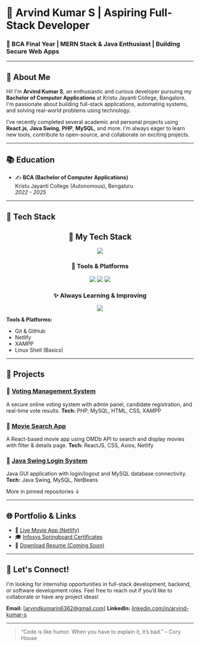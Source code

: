 # 🔧 Arvind Kumar S | Aspiring Full-Stack Developer

### 🔑 BCA Final Year | MERN Stack & Java Enthusiast | Building Secure Web Apps

---

## 🤖 About Me

Hi! I'm **Arvind Kumar S**, an enthusiastic and curious developer pursuing my **Bachelor of Computer Applications** at Kristu Jayanti College, Bangalore. I'm passionate about building full-stack applications, automating systems, and solving real-world problems using technology.

I’ve recently completed several academic and personal projects using **React.js**, **Java Swing**, **PHP**, **MySQL**, and more. I'm always eager to learn new tools, contribute to open-source, and collaborate on exciting projects.

---

## 📚 Education

- ✍️ **BCA (Bachelor of Computer Applications)**  
  Kristu Jayanti College (Autonomous), Bengaluru  
  _2022 - 2025_

---

## 🚀 Tech Stack

<h2 align="center">🚀 My Tech Stack</h2>

<p align="center">
  <img src="https://skillicons.dev/icons?i=java,c,cpp,php,javascript,html,css,react,nodejs,mysql,mongodb,git,github,netlify,vscode,figma,linux" />
</p>

<h3 align="center">🧰 Tools & Platforms</h3>

<p align="center">
  <img src="https://img.shields.io/badge/XAMPP-FB7A24?style=for-the-badge&logo=xampp&logoColor=white" />
  <img src="https://img.shields.io/badge/NetBeans-1B6AC6?style=for-the-badge&logo=apache-netbeans-ide&logoColor=white" />
  <img src="https://img.shields.io/badge/MySQL%20Workbench-00758F?style=for-the-badge&logo=mysql&logoColor=white" />
</p>

<h3 align="center">✨ Always Learning & Improving</h3>

<p align="center">
  <img src="https://readme-typing-svg.herokuapp.com?font=Fira+Code&size=24&pause=1000&center=true&vCenter=true&width=450&lines=ReactJS+Frontend+Developer;PHP+%26+Java+Backend;MySQL+%26+MongoDB+Database;Secure+Login+Systems;Project+Builder+%26+Team+Player" />
</p>


**Tools & Platforms:**
- Git & GitHub 
- Netlify 
- XAMPP
- Linux Shell (Basics)

---

## 💼 Projects

### 🔹 [Voting Management System](https://github.com/ArvindKumarS24/Voting-Management-System)
A secure online voting system with admin panel, candidate registration, and real-time vote results. 
**Tech:** PHP, MySQL, HTML, CSS, XAMPP

### 🔹 [Movie Search App](https://dazzling-sable-56a139.netlify.app)
A React-based movie app using OMDb API to search and display movies with filter & details page. 
**Tech:** ReactJS, CSS, Axios, Netlify

### 🔹 [Java Swing Login System](https://github.com/ArvindKumarS24/Task4-Java-MySQL-NetBeans)
Java GUI application with login/logout and MySQL database connectivity.
**Tech:** Java Swing, MySQL, NetBeans

More in pinned repositories ↓

---

## 🌐 Portfolio & Links

- 🔗 [Live Movie App (Netlify)](https://dazzling-sable-56a139.netlify.app)
- 🎓 [Infosys Springboard Certificates](https://github.com/ArvindKumarS24?tab=repositories)
- 📄 [Download Resume (Coming Soon)]()

---

## 📢 Let's Connect!

I'm looking for internship opportunities in full-stack development, backend, or software development roles. Feel free to reach out if you’d like to collaborate or have any project ideas!

**Email:** [arvindkumarin6362@gmail.com]
**LinkedIn:** [linkedin.com/in/arvind-kumar-s](https://www.linkedin.com) 

---

> “Code is like humor. When you have to explain it, it’s bad.” – Cory House
